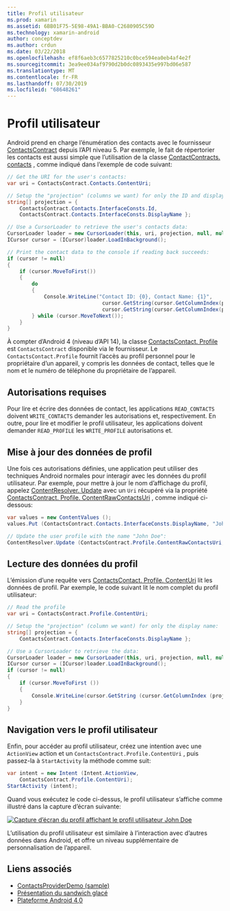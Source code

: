 ```yaml
---
title: Profil utilisateur
ms.prod: xamarin
ms.assetid: 6BB01F75-5E98-49A1-BBA0-C2680905C59D
ms.technology: xamarin-android
author: conceptdev
ms.author: crdun
ms.date: 03/22/2018
ms.openlocfilehash: ef8f6aeb3c6577825210c0bce594ea0eb4af4e2f
ms.sourcegitcommit: 3ea9ee034af9790d2b0dc0893435e997bd06e587
ms.translationtype: MT
ms.contentlocale: fr-FR
ms.lasthandoff: 07/30/2019
ms.locfileid: "68648261"
---
```

# <a name="user-profile"></a>Profil utilisateur

Android prend en charge l’énumération des contacts avec le fournisseur [ContactsContract](xref:Android.Provider.ContactsContract) depuis l’API niveau 5. Par exemple, le fait de répertorier les contacts est aussi simple que l’utilisation de la classe [ContactContracts. contacts](xref:Android.Provider.ContactsContract.Contacts) , comme indiqué dans l’exemple de code suivant:

```csharp
// Get the URI for the user's contacts:
var uri = ContactsContract.Contacts.ContentUri;

// Setup the "projection" (columns we want) for only the ID and display name:
string[] projection = {
    ContactsContract.Contacts.InterfaceConsts.Id, 
    ContactsContract.Contacts.InterfaceConsts.DisplayName };

// Use a CursorLoader to retrieve the user's contacts data:
CursorLoader loader = new CursorLoader(this, uri, projection, null, null, null);
ICursor cursor = (ICursor)loader.LoadInBackground();

// Print the contact data to the console if reading back succeeds:
if (cursor != null)
{
    if (cursor.MoveToFirst())
    {
        do
        {
            Console.WriteLine("Contact ID: {0}, Contact Name: {1}",
                               cursor.GetString(cursor.GetColumnIndex(projection[0])),
                               cursor.GetString(cursor.GetColumnIndex(projection[1])));
        } while (cursor.MoveToNext());
    }
}
```

À compter d’Android 4 (niveau d’API 14), la classe [ContactsContact. Profile](xref:Android.Provider.ContactsContract.Profile) est `ContactsContract` disponible via le fournisseur. Le `ContactsContact.Profile` fournit l’accès au profil personnel pour le propriétaire d’un appareil, y compris les données de contact, telles que le nom et le numéro de téléphone du propriétaire de l’appareil.

## <a name="required-permissions"></a>Autorisations requises

Pour lire et écrire des données de contact, les applications `READ_CONTACTS` doivent `WRITE_CONTACTS` demander les autorisations et, respectivement.
En outre, pour lire et modifier le profil utilisateur, les applications doivent demander `READ_PROFILE` les `WRITE_PROFILE` autorisations et.

## <a name="updating-profile-data"></a>Mise à jour des données de profil

Une fois ces autorisations définies, une application peut utiliser des techniques Android normales pour interagir avec les données du profil utilisateur. Par exemple, pour mettre à jour le nom d’affichage du profil, appelez [ContentResolver. Update](xref:Android.Content.ContentResolver.Update*) avec un `Uri` récupéré via la propriété [ContactsContract. Profile. ContentRawContactsUri](xref:Android.Provider.ContactsContract.Profile.ContentRawContactsUri) , comme indiqué ci-dessous:

```csharp
var values = new ContentValues ();
values.Put (ContactsContract.Contacts.InterfaceConsts.DisplayName, "John Doe");

// Update the user profile with the name "John Doe":
ContentResolver.Update (ContactsContract.Profile.ContentRawContactsUri, values, null, null);
```

## <a name="reading-profile-data"></a>Lecture des données du profil

L’émission d’une requête vers [ContactsContact. Profile. ContentUri](xref:Android.Provider.ContactsContract.Profile.ContentUri) lit les données de profil. Par exemple, le code suivant lit le nom complet du profil utilisateur:

```csharp
// Read the profile
var uri = ContactsContract.Profile.ContentUri;

// Setup the "projection" (column we want) for only the display name:
string[] projection = {
    ContactsContract.Contacts.InterfaceConsts.DisplayName };

// Use a CursorLoader to retrieve the data:
CursorLoader loader = new CursorLoader(this, uri, projection, null, null, null);
ICursor cursor = (ICursor)loader.LoadInBackground();
if (cursor != null)
{
    if (cursor.MoveToFirst ())
    {
        Console.WriteLine(cursor.GetString (cursor.GetColumnIndex (projection [0])));
    }
}
```

## <a name="navigating-to-the-user-profile"></a>Navigation vers le profil utilisateur

Enfin, pour accéder au profil utilisateur, créez une intention avec une `ActionView` action et un `ContactsContract.Profile.ContentUri` , puis passez-la à `StartActivity` la méthode comme suit:

```csharp
var intent = new Intent (Intent.ActionView,
    ContactsContract.Profile.ContentUri);
StartActivity (intent);
```

Quand vous exécutez le code ci-dessus, le profil utilisateur s’affiche comme illustré dans la capture d’écran suivante:

[![Capture d’écran du profil affichant le profil utilisateur John Doe](user-profile-images/01-profile-screen-sml.png)](user-profile-images/01-profile-screen.png#lightbox)

L’utilisation du profil utilisateur est similaire à l’interaction avec d’autres données dans Android, et offre un niveau supplémentaire de personnalisation de l’appareil.

## <a name="related-links"></a>Liens associés

- [ContactsProviderDemo (sample)](https://docs.microsoft.com/samples/xamarin/monodroid-samples/contactsproviderdemo)
- [Présentation du sandwich glacé](http://www.android.com/about/ice-cream-sandwich/)
- [Plateforme Android 4,0](https://developer.android.com/sdk/android-4.0.html)
